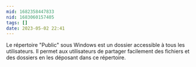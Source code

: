 ```yaml
---
mid: 1682358447833
nid: 1683060157405
tags: []
date: 2023-05-02 22:41
---
```



Le répertoire "Public" sous Windows est un dossier accessible à tous les utilisateurs. Il permet aux utilisateurs de partager facilement des fichiers et des dossiers en les déposant dans ce répertoire.